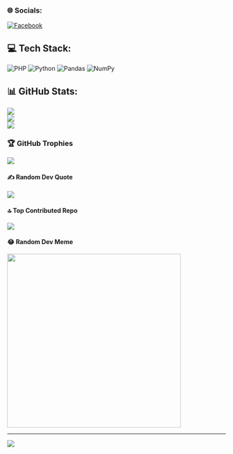 ### 🌐 Socials:
[![Facebook](https://img.shields.io/badge/Facebook-%231877F2.svg?logo=Facebook&logoColor=white)](https://facebook.com/zaunkssec) 

## 💻 Tech Stack:
![PHP](https://img.shields.io/badge/php-%23777BB4.svg?style=for-the-badge&logo=php&logoColor=white) ![Python](https://img.shields.io/badge/python-3670A0?style=for-the-badge&logo=python&logoColor=ffdd54) ![Pandas](https://img.shields.io/badge/pandas-%23150458.svg?style=for-the-badge&logo=pandas&logoColor=white) ![NumPy](https://img.shields.io/badge/numpy-%23013243.svg?style=for-the-badge&logo=numpy&logoColor=white)
## 📊 GitHub Stats:
![](https://github-readme-stats.vercel.app/api?username=TZCode7&theme=gruvbox&hide_border=false&include_all_commits=true&count_private=false)<br/>
![](https://github-readme-streak-stats.herokuapp.com/?user=TZCode7&theme=gruvbox&hide_border=false)<br/>
![](https://github-readme-stats.vercel.app/api/top-langs/?username=TZCode7&theme=gruvbox&hide_border=false&include_all_commits=true&count_private=false&layout=compact)

### 🏆 GitHub Trophies
![](https://github-profile-trophy.vercel.app/?username=TZCode7&theme=gruvbox&no-frame=true&no-bg=true&margin-w=4)

#### ✍️ Random Dev Quote
![](https://quotes-github-readme.vercel.app/api?type=horizontal&theme=radical)

#### 🔝 Top Contributed Repo
![](https://github-contributor-stats.vercel.app/api?username=TZCode7&limit=5&theme=dark&combine_all_yearly_contributions=true)

#### 😂 Random Dev Meme
<img src='https://randommeme-five.vercel.app/' style="height: 400px;"/>

---
[![](https://visitcount.itsvg.in/api?id=TZCode7&icon=2&color=0)](https://visitcount.itsvg.in)

<!-- Proudly created with GPRM ( https://gprm.itsvg.in ) -->
